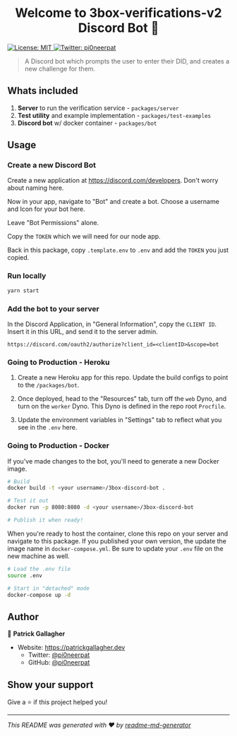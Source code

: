 <h1 align="center">Welcome to 3box-verifications-v2 Discord Bot 👋</h1>
<p>
  <a href="#" target="_blank">
    <img alt="License: MIT" src="https://img.shields.io/badge/License-MIT-yellow.svg" />
  </a>
  <a href="https://twitter.com/pi0neerpat" target="_blank">
    <img alt="Twitter: pi0neerpat" src="https://img.shields.io/twitter/follow/pi0neerpat.svg?style=social" />
  </a>
</p>

> A Discord bot which prompts the user to enter their DID, and creates a new challenge for them.

## Whats included

1. **Server** to run the verification service - `packages/server`
2. **Test utility** and example implementation - `packages/test-examples`
3. **Discord bot** w/ docker container - `packages/bot`

## Usage

### Create a new Discord Bot

Create a new application at https://discord.com/developers. Don't worry about naming here.

Now in your app, navigate to "Bot" and create a bot. Choose a username and Icon for your bot here.

Leave "Bot Permissions" alone.

Copy the `TOKEN` which we will need for our node app.

Back in this package, copy `.template.env` to `.env` and add the `TOKEN` you just copied.

### Run locally

```bash
yarn start
```

### Add the bot to your server

In the Discord Application, in "General Information", copy the `CLIENT ID`. Insert it in this URL, and send it to the server admin.

```
https://discord.com/oauth2/authorize?client_id=<clientID>&scope=bot
```

### Going to Production - Heroku

1. Create a new Heroku app for this repo. Update the build configs to point to the `/packages/bot`.

2. Once deployed, head to the "Resources" tab, turn off the `web` Dyno, and turn on the `worker` Dyno. This Dyno is defined in the repo root `Procfile`.

3. Update the environment variables in "Settings" tab to reflect what you see in the `.env` here.

### Going to Production - Docker

If you've made changes to the bot, you'll need to generate a new Docker image.

```bash
# Build
docker build -t <your username>/3box-discord-bot .

# Test it out
docker run -p 8080:8080 -d <your username>/3box-discord-bot

# Publish it when ready!
```

When you're ready to host the container, clone this repo on your server and navigate to this package. If you published your own version, the update the image name in `docker-compose.yml`. Be sure to update your `.env` file on the new machine as well.

```bash
# Load the .env file
source .env

# Start in "detached" mode
docker-compose up -d
```

## Author

👤 **Patrick Gallagher**

- Website: https://patrickgallagher.dev
  - Twitter: [@pi0neerpat](https://twitter.com/pi0neerpat)
  - GitHub: [@pi0neerpat](https://github.com/pi0neerpat)

## Show your support

Give a ⭐️ if this project helped you!

---

_This README was generated with ❤️ by [readme-md-generator](https://github.com/kefranabg/readme-md-generator)_
